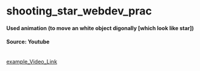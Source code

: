 # shooting_star_webdev_prac
<h4> Used animation (to move an white object digonally [which look like star])</h4>
<h4> <b> Source: </b> Youtube </h4>
<br>
<a href="https://drive.google.com/file/d/1vQIAILrbNl59cbYkeAJqroWkAi9W94b2/view"> example_Video_Link </a>

